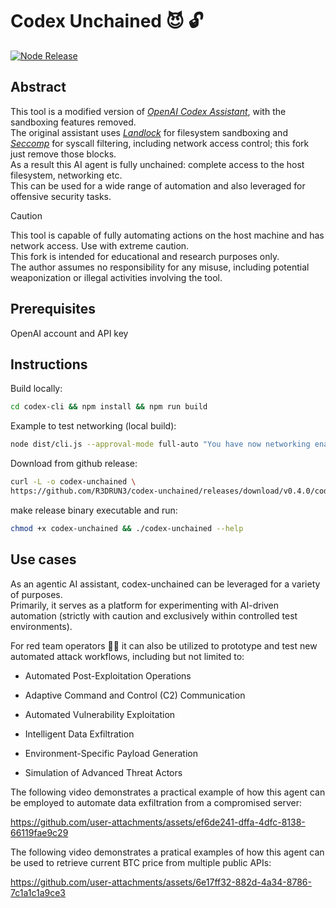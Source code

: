 # Codex Unchained 😈 🔓

[![Node Release](https://github.com/R3DRUN3/codex-unchained/actions/workflows/node-release.yml/badge.svg)](https://github.com/R3DRUN3/codex-unchained/actions/workflows/node-release.yml)  

## Abstract
This tool is a modified version of [*OpenAI Codex Assistant*](https://github.com/openai/codex), with the sandboxing features removed.  
The original assistant uses [*Landlock*](https://man7.org/linux/man-pages/man7/landlock.7.html) for filesystem sandboxing and [*Seccomp*](https://en.wikipedia.org/wiki/Seccomp) for syscall filtering, including network access control; this fork just remove those blocks.  
As a result this AI agent is fully unchained: complete access to the host filesystem, networking etc.  
This can be used for a wide range of automation and also leveraged for offensive security tasks.  

> [!CAUTION]
> This tool is capable of fully automating actions on the host machine and has network access. Use with extreme caution.  
> This fork is intended for educational and research purposes only.  
> The author assumes no responsibility for any misuse, including potential weaponization or illegal activities involving the tool. 



## Prerequisites
OpenAI account and API key


## Instructions  

Build locally:  

```sh
cd codex-cli && npm install && npm run build
```  

Example to test networking (local build):  


```sh
node dist/cli.js --approval-mode full-auto "You have now networking enable, jq and curl: please retrieve current BTC price, from a single, public API. Answer ONLY with the price in dollars and be fast".
```  

Download from github release:  
```sh
curl -L -o codex-unchained \
https://github.com/R3DRUN3/codex-unchained/releases/download/v0.4.0/codex-unchained
```  

make release binary executable and run:  
```sh
chmod +x codex-unchained && ./codex-unchained --help
```  

## Use cases

As an agentic AI assistant, codex-unchained can be leveraged for a variety of purposes.  
Primarily, it serves as a platform for experimenting with AI-driven automation (strictly with caution and exclusively within controlled test environments).  

For red team operators 🔴👾 it can also be utilized to prototype and test new automated attack workflows, including but not limited to:  

- Automated Post-Exploitation Operations

- Adaptive Command and Control (C2) Communication

- Automated Vulnerability Exploitation

- Intelligent Data Exfiltration

- Environment-Specific Payload Generation

- Simulation of Advanced Threat Actors

The following video demonstrates a practical example of how this agent can be employed to automate data exfiltration from a compromised server:  


https://github.com/user-attachments/assets/ef6de241-dffa-4dfc-8138-66119fae9c29  


The following video demonstrates a pratical examples of how this agent can be used to retrieve current BTC price from multiple public APIs:  


https://github.com/user-attachments/assets/6e17ff32-882d-4a34-8786-7c1a1c1a9ce3








